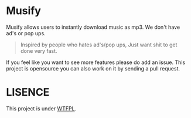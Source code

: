 # Musify 

Musify allows users to instantly download music as mp3. We don't have ad's or pop ups. 

> Inspired by people who hates ad's/pop ups, Just want shit to get done very fast.

If you feel like you want to see more features please do add an issue.
This project is opensource you can also work on it by sending a pull request.

# LISENCE

This project is under [WTFPL](http://www.wtfpl.net/).